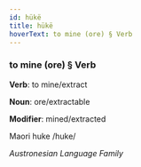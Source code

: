 ```yaml
---
id: hükë
title: hükë
hoverText: to mine (ore) § Verb
---
```


### to mine (ore) § Verb

**Verb**: to mine/extract

**Noun**: ore/extractable

**Modifier**: mined/extracted

Maori huke /huke/

*Austronesian Language Family*